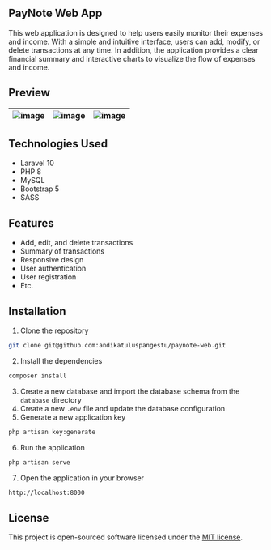 ## PayNote Web App

This web application is designed to help users easily monitor their expenses and income. With a simple and intuitive interface, users can add, modify, or delete transactions at any time. In addition, the application provides a clear financial summary and interactive charts to visualize the flow of expenses and income.

## Preview 
|![image](https://ucarecdn.com/50520629-fd42-4290-8cbb-fd4092e477db/paynote.png)|![image](https://ucarecdn.com/812dc1e9-ca0e-4517-893c-5a77f6e5724f/Screenshot_20240219_123233.png)|![image](https://ucarecdn.com/ad3f3411-175e-4111-bb08-29a6ff1a3c1d/Screenshot_20240219_123356.png)|
|---|---|---|

## Technologies Used
- Laravel 10
- PHP 8
- MySQL
- Bootstrap 5
- SASS

## Features
- Add, edit, and delete transactions
- Summary of transactions
- Responsive design
- User authentication
- User registration
- Etc.

## Installation
1. Clone the repository
```bash
git clone git@github.com:andikatuluspangestu/paynote-web.git
```

2. Install the dependencies
```bash
composer install
```

3. Create a new database and import the database schema from the `database` directory
4. Create a new `.env` file and update the database configuration
5. Generate a new application key
```bash
php artisan key:generate
```

6. Run the application
```bash
php artisan serve
```

7. Open the application in your browser
```bash
http://localhost:8000
```

## License
This project is open-sourced software licensed under the [MIT license](https://opensource.org/licenses/MIT).

